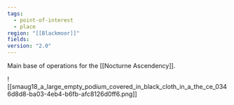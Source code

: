 ```yaml
---
tags:
  - point-of-interest
  - place
region: "[[Blackmoor]]"
fields: 
version: "2.0"
---
```

Main base of operations for the [[Nocturne Ascendency]].

![[smaug18_a_large_empty_podium_covered_in_black_cloth_in_a_the_ce_0346d8d8-ba03-4eb4-b6fb-afc8126d0ff6.png]]